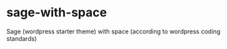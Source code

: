 # sage-with-space
Sage (wordpress starter theme) with space (according to wordpress coding standards)
